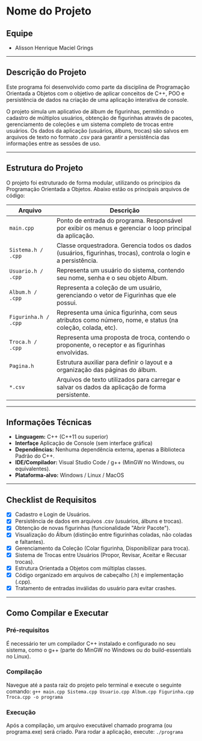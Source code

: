 # Nome do Projeto

## Equipe
- Alisson Henrique Maciel Grings  

---

## Descrição do Projeto

Este programa foi desenvolvido como parte da disciplina de Programação Orientada a Objetos com o objetivo de aplicar conceitos de C++, POO e persistência de dados na criação de uma aplicação interativa de console.

O projeto simula um aplicativo de álbum de figurinhas, permitindo o cadastro de múltiplos usuários, obtenção de figurinhas através de pacotes, gerenciamento de coleções e um sistema completo de trocas entre usuários. Os dados da aplicação (usuários, álbuns, trocas) são salvos em arquivos de texto no formato .csv para garantir a persistência das informações entre as sessões de uso.

---

## Estrutura do Projeto

O projeto foi estruturado de forma modular, utilizando os princípios da Programação Orientada a Objetos. Abaixo estão os principais arquivos de código:

| Arquivo               | Descrição                                                                                                        |
|-----------------------|------------------------------------------------------------------------------------------------------------------|
| `main.cpp`            | Ponto de entrada do programa. Responsável por exibir os menus e gerenciar o loop principal da aplicação.         |
| `Sistema.h / .cpp`    | Classe orquestradora. Gerencia todos os dados (usuários, figurinhas, trocas), controla o login e a persistência. |
| `Usuario.h / .cpp`    | Representa um usuário do sistema, contendo seu nome, senha e o seu objeto Album.                                 |
| `Album.h / .cpp`      | Representa a coleção de um usuário, gerenciando o vetor de Figurinhas que ele possui.                            |
| `Figurinha.h / .cpp`  | Representa uma única figurinha, com seus atributos como número, nome, e status (na coleção, colada, etc).        |
| `Troca.h / .cpp`      | Representa uma proposta de troca, contendo o proponente, o receptor e as figurinhas envolvidas.                  |
| `Pagina.h`            | Estrutura auxiliar para definir o layout e a organização das páginas do álbum.                                   |
| `*.csv`               | Arquivos de texto utilizados para carregar e salvar os dados da aplicação de forma persistente.                  |

---

## Informações Técnicas

- **Linguagem:** C++ (C++11 ou superior) 
- **Interfaçe** Aplicação de Console (sem interface gráfica)  
- **Dependências:** Nenhuma dependência externa, apenas a Biblioteca Padrão do C++.  
- **IDE/Compilador:** Visual Studio Code / g++ (MinGW no Windows, ou equivalentes).  
- **Plataforma-alvo:** Windows / Linux / MacOS  

---

## Checklist de Requisitos

- [x] Cadastro e Login de Usuários.  
- [x] Persistência de dados em arquivos .csv (usuários, álbuns e trocas).  
- [X] Obtenção de novas figurinhas (funcionalidade "Abrir Pacote").
- [X] Visualização do Álbum (distinção entre figurinhas coladas, não coladas e faltantes).
- [X] Gerenciamento da Coleção (Colar figurinha, Disponibilizar para troca).
- [X] Sistema de Trocas entre Usuários (Propor, Revisar, Aceitar e Recusar trocas).
- [X] Estrutura Orientada a Objetos com múltiplas classes.
- [X] Código organizado em arquivos de cabeçalho (.h) e implementação (.cpp).
- [X] Tratamento de entradas inválidas do usuário para evitar crashes.

---

## Como Compilar e Executar

### Pré-requisitos
É necessário ter um compilador C++ instalado e configurado no seu sistema, como o g++ (parte do MinGW no Windows ou do build-essentials no Linux).
### Compilação
Navegue até a pasta raiz do projeto pelo terminal e execute o seguinte comando:
`g++ main.cpp Sistema.cpp Usuario.cpp Album.cpp Figurinha.cpp Troca.cpp -o programa`
### Execução
Após a compilação, um arquivo executável chamado programa (ou programa.exe) será criado. Para rodar a aplicação, execute:
`./programa`

